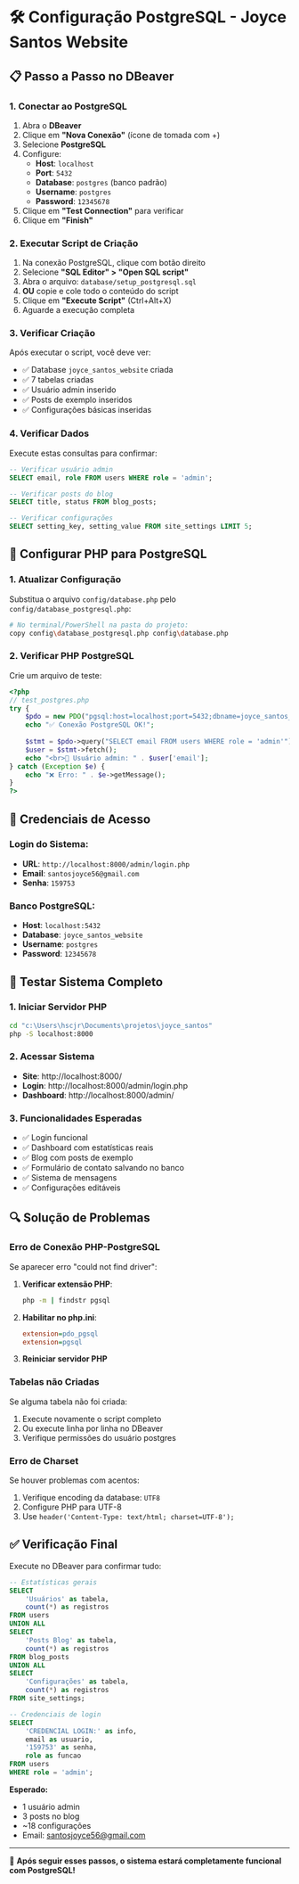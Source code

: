 # 🛠️ Configuração PostgreSQL - Joyce Santos Website

## 📋 **Passo a Passo no DBeaver**

### **1. Conectar ao PostgreSQL**
1. Abra o **DBeaver**
2. Clique em **"Nova Conexão"** (ícone de tomada com +)
3. Selecione **PostgreSQL**
4. Configure:
   - **Host**: `localhost`
   - **Port**: `5432`
   - **Database**: `postgres` (banco padrão)
   - **Username**: `postgres`
   - **Password**: `12345678`
5. Clique em **"Test Connection"** para verificar
6. Clique em **"Finish"**

### **2. Executar Script de Criação**
1. Na conexão PostgreSQL, clique com botão direito
2. Selecione **"SQL Editor" > "Open SQL script"**
3. Abra o arquivo: `database/setup_postgresql.sql`
4. **OU** copie e cole todo o conteúdo do script
5. Clique em **"Execute Script"** (Ctrl+Alt+X)
6. Aguarde a execução completa

### **3. Verificar Criação**
Após executar o script, você deve ver:
- ✅ Database `joyce_santos_website` criada
- ✅ 7 tabelas criadas
- ✅ Usuário admin inserido
- ✅ Posts de exemplo inseridos
- ✅ Configurações básicas inseridas

### **4. Verificar Dados**
Execute estas consultas para confirmar:

```sql
-- Verificar usuário admin
SELECT email, role FROM users WHERE role = 'admin';

-- Verificar posts do blog
SELECT title, status FROM blog_posts;

-- Verificar configurações
SELECT setting_key, setting_value FROM site_settings LIMIT 5;
```

## 🔧 **Configurar PHP para PostgreSQL**

### **1. Atualizar Configuração**
Substitua o arquivo `config/database.php` pelo `config/database_postgresql.php`:

```bash
# No terminal/PowerShell na pasta do projeto:
copy config\database_postgresql.php config\database.php
```

### **2. Verificar PHP PostgreSQL**
Crie um arquivo de teste:

```php
<?php
// test_postgres.php
try {
    $pdo = new PDO("pgsql:host=localhost;port=5432;dbname=joyce_santos_website", "postgres", "12345678");
    echo "✅ Conexão PostgreSQL OK!";
    
    $stmt = $pdo->query("SELECT email FROM users WHERE role = 'admin'");
    $user = $stmt->fetch();
    echo "<br>👤 Usuário admin: " . $user['email'];
} catch (Exception $e) {
    echo "❌ Erro: " . $e->getMessage();
}
?>
```

## 🎯 **Credenciais de Acesso**

### **Login do Sistema:**
- **URL**: `http://localhost:8000/admin/login.php`
- **Email**: `santosjoyce56@gmail.com`
- **Senha**: `159753`

### **Banco PostgreSQL:**
- **Host**: `localhost:5432`
- **Database**: `joyce_santos_website`
- **Username**: `postgres`
- **Password**: `12345678`

## 🚀 **Testar Sistema Completo**

### **1. Iniciar Servidor PHP**
```bash
cd "c:\Users\hscjr\Documents\projetos\joyce_santos"
php -S localhost:8000
```

### **2. Acessar Sistema**
- **Site**: http://localhost:8000/
- **Login**: http://localhost:8000/admin/login.php
- **Dashboard**: http://localhost:8000/admin/

### **3. Funcionalidades Esperadas**
- ✅ Login funcional
- ✅ Dashboard com estatísticas reais
- ✅ Blog com posts de exemplo
- ✅ Formulário de contato salvando no banco
- ✅ Sistema de mensagens
- ✅ Configurações editáveis

## 🔍 **Solução de Problemas**

### **Erro de Conexão PHP-PostgreSQL**
Se aparecer erro "could not find driver":

1. **Verificar extensão PHP**:
   ```bash
   php -m | findstr pgsql
   ```

2. **Habilitar no php.ini**:
   ```ini
   extension=pdo_pgsql
   extension=pgsql
   ```

3. **Reiniciar servidor PHP**

### **Tabelas não Criadas**
Se alguma tabela não foi criada:

1. Execute novamente o script completo
2. Ou execute linha por linha no DBeaver
3. Verifique permissões do usuário postgres

### **Erro de Charset**
Se houver problemas com acentos:

1. Verifique encoding da database: `UTF8`
2. Configure PHP para UTF-8
3. Use `header('Content-Type: text/html; charset=UTF-8');`

## ✅ **Verificação Final**

Execute no DBeaver para confirmar tudo:

```sql
-- Estatísticas gerais
SELECT 
    'Usuários' as tabela, 
    count(*) as registros 
FROM users
UNION ALL
SELECT 
    'Posts Blog' as tabela, 
    count(*) as registros 
FROM blog_posts
UNION ALL
SELECT 
    'Configurações' as tabela, 
    count(*) as registros 
FROM site_settings;

-- Credenciais de login
SELECT 
    'CREDENCIAL LOGIN:' as info,
    email as usuario,
    '159753' as senha,
    role as funcao
FROM users 
WHERE role = 'admin';
```

**Esperado:**
- 1 usuário admin
- 3 posts no blog
- ~18 configurações
- Email: santosjoyce56@gmail.com

---

🎉 **Após seguir esses passos, o sistema estará completamente funcional com PostgreSQL!**
